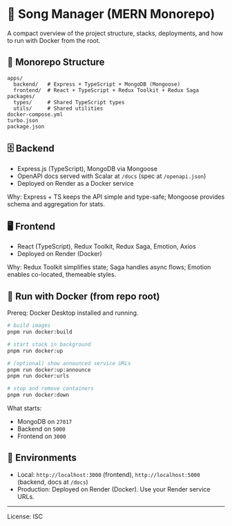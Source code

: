 # 🎵 Song Manager (MERN Monorepo)

A compact overview of the project structure, stacks, deployments, and how to run with Docker from the root.

## 📁 Monorepo Structure

```
apps/
  backend/   # Express + TypeScript + MongoDB (Mongoose)
  frontend/  # React + TypeScript + Redux Toolkit + Redux Saga
packages/
  types/     # Shared TypeScript types
  utils/     # Shared utilities
docker-compose.yml
turbo.json
package.json
```

## 🗄️ Backend
- Express.js (TypeScript), MongoDB via Mongoose
- OpenAPI docs served with Scalar at `/docs` (spec at `/openapi.json`)
- Deployed on Render as a Docker service

Why: Express + TS keeps the API simple and type-safe; Mongoose provides schema and aggregation for stats.

## 🖥️ Frontend
- React (TypeScript), Redux Toolkit, Redux Saga, Emotion, Axios
- Deployed on Render (Docker)

Why: Redux Toolkit simplifies state; Saga handles async flows; Emotion enables co-located, themeable styles.

## 🐳 Run with Docker (from repo root)
Prereq: Docker Desktop installed and running.

```bash
# build images
pnpm run docker:build

# start stack in background
pnpm run docker:up

# (optional) show announced service URLs
pnpm run docker:up:announce
pnpm run docker:urls

# stop and remove containers
pnpm run docker:down
```

What starts:
- MongoDB on `27017`
- Backend on `5000`
- Frontend on `3000`

## 🔗 Environments
- Local: `http://localhost:3000` (frontend), `http://localhost:5000` (backend, docs at `/docs`)
- Production: Deployed on Render (Docker). Use your Render service URLs.

---
License: ISC
